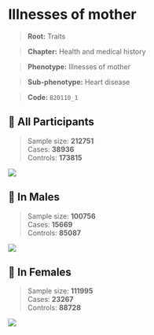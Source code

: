 # Illnesses of mother
> **Root:** Traits  

> **Chapter:** Health and medical history  

> **Phenotype:** Illnesses of mother  

> **Sub-phenotype:** Heart disease  

> **Code:** `B20110_1`

## 🧪 All Participants  
> Sample size: **212751**  
> Cases: **38936**  
> Controls: **173815**
<img src="/Traits/Figures/ALL/B20110_1.png"/>
<CsvTable src="/public/Traits/Data/ALL/LG_B20110_1.csv" label="🔍 View full results" />

## 👨 In Males  
> Sample size: **100756**  
> Cases: **15669**  
> Controls: **85087**
<img src="/Traits/Figures/Male/B20110_1.png"/>
<CsvTable src="/public/Traits/Data/Male/LG_B20110_1.csv" label="🔍 View full results" />

## 👩 In Females  
> Sample size: **111995**  
> Cases: **23267**  
> Controls: **88728**
<img src="/Traits/Figures/Female/B20110_1.png"/>
<CsvTable src="/public/Traits/Data/Female/LG_B20110_1.csv" label="🔍 View full results" />

